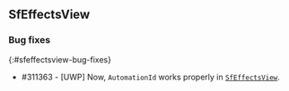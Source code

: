 ## SfEffectsView 

### Bug fixes
{:#sfeffectsview-bug-fixes}

* \#311363 - [UWP] Now, `AutomationId` works properly in [`SfEffectsView`](https://help.syncfusion.com/xamarin/effects-view/getting-started).


